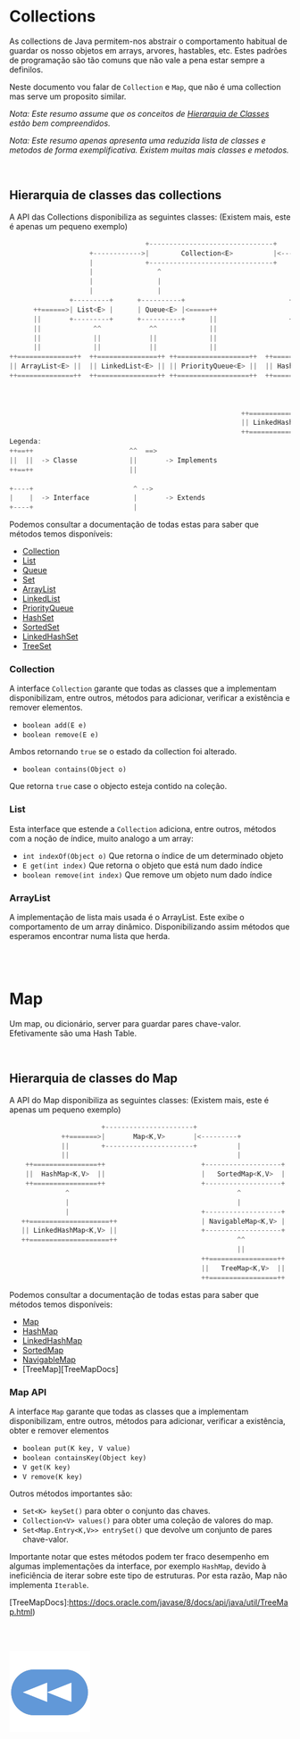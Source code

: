 # Collections
As collections de Java permitem-nos abstrair o comportamento habitual de guardar os nosso objetos em
 arrays, arvores, hastables, etc. Estes padrões de programação são tão comuns que não vale a pena estar
 sempre a definilos.

Neste documento vou falar de `Collection` e `Map`, que não é uma collection mas serve um proposito similar.
<!-- Arranjar esta frase -->

*Nota: Este resumo assume que os conceitos de [Hierarquia de Classes](./Hierarquia_de_classes.md) estão bem
 compreendidos.*

*Nota: Este resumo apenas apresenta uma reduzida lista de classes e metodos de forma
 exemplificativa. Existem muitas mais classes e metodos.*

<br>

## Hierarquia de classes das collections
A API das Collections disponibiliza as seguintes classes: (Existem mais, este é apenas um pequeno exemplo)
```Rust
                                  +-------------------------------+
                    +------------>|        Collection<E>          |<------+
                    |             +-------------------------------+       |
                    |                ^                                    |
                    |                |                                    |
                    |                |                                    |
               +---------+      +----------+                          +--------+
      ++======>| List<E> |      | Queue<E> |<=====++                  | Set<E> |<====++
      ||       +---------+      +----------+      ||                  +--------+     ||
      ||             ^^            ^^             ||                     ^^          ||
      ||             ||            ||             ||                     ||          ||
      ||             ||            ||             ||                     ||          ||
++==============++  ++===============++ ++==================++  ++============++   +--------------+
|| ArrayList<E> ||  || LinkedList<E> || || PriorityQueue<E> ||  || HashSet<E> ||   | SortedSet<E> |
++==============++  ++===============++ ++==================++  ++============++   +--------------+
                                                                       ^                  ^^
                                                                       |                  ||
                                                                       |                  ||
                                                          ++==================++   ++============++
                                                          || LinkedHashSet<E> ||   || TreeSet<E> ||
                                                          ++==================++   ++============++
Legenda:
++==++                        ^^  ==>
||  ||  -> Classe             ||       -> Implements
++==++                        ||

+----+                         ^ -->
|    |  -> Interface           |       -> Extends
+----+                         |
```

Podemos consultar a documentação de todas estas para saber que métodos temos disponíveis:

* [Collection][CollectionDocs]
* [List][ListDocs]
* [Queue][QueueDocs]
* [Set][SetDocs]
* [ArrayList][ArrayListDocs]
* [LinkedList][LinkedListDocs]
* [PriorityQueue][PriorityQueueDocs]
* [HashSet][HashSetDocs]
* [SortedSet][SortedSetDocs]
* [LinkedHashSet][LinkedHashSetDocs]
* [TreeSet][TreeSetDocs]

### Collection
A interface `Collection` garante que todas as classes que a implementam disponibilizam,
 entre outros, métodos para adicionar, verificar a existência e remover elementos.

* `boolean add(E e)`
* `boolean remove(E e)`

Ambos retornando `true` se o estado da collection foi alterado.

* `boolean contains(Object o)`

Que retorna `true` case o objecto esteja contido na coleção.

### List
Esta interface que estende a `Collection` adiciona, entre outros, métodos com a noção de índice,
 muito analogo a um array:

* `int indexOf(Object o)` Que retorna o índice de um determinado objeto
* `E get(int index)` Que retorna o objeto que está num dado índice
* `boolean remove(int index)` Que remove um objeto num dado índice

### ArrayList
A implementação de lista mais usada é o ArrayList. Este exibe o comportamento de um array dinâmico.
 Disponibilizando assim métodos que esperamos encontrar numa lista que herda.

<br><br>

# Map
Um map, ou dicionário, server para guardar pares chave-valor. Efetivamente são uma Hash Table.

<br>

## Hierarquia de classes do Map
A API do Map disponibiliza as seguintes classes: (Existem mais, este é apenas um pequeno exemplo)
```Rust
                       +----------------------+
             ++=======>|       Map<K,V>       |<---------+
             ||        +----------------------+          |
             ||                                          |
    ++================++                        +-------------------+
    ||  HashMap<K,V>  ||                        |   SortedMap<K,V>  |
    ++================++                        +-------------------+
              ^                                          ^
              |                                          |
              |                                 +-------------------+
   ++====================++                     | NavigableMap<K,V> |
   || LinkedHashMap<K,V> ||                     +-------------------+
   ++====================++                              ^^
                                                         ||
                                                ++=================++
                                                ||   TreeMap<K,V>  ||
                                                ++=================++
```
Podemos consultar a documentação de todas estas para saber que métodos temos disponíveis:
 * [Map][MapDocs]
 * [HashMap][HashMapDocs]
 * [LinkedHashMap][LinkedHashMapDocs]
 * [SortedMap][SortedMapDocs]
 * [NavigableMap][NavigableMapDocs]
 * [TreeMap][TreeMapDocs]

### Map API
A interface `Map` garante que todas as classes que a implementam disponibilizam,
 entre outros, métodos para adicionar, verificar a existência, obter e remover
 elementos

 * `boolean put(K key, V value)`
 * `boolean containsKey(Object key)`
 * `V get(K key)`
 * `V remove(K key)`

Outros métodos importantes são:

 * `Set<K> keySet()` para obter o conjunto das chaves.
 * `Collection<V> values()` para obter uma coleção de valores do map.
 * `Set<Map.Entry<K,V>> entrySet()` que devolve um conjunto de pares chave-valor.

Importante notar que estes métodos podem ter fraco desempenho em algumas
 implementações da interface, por exemplo `HashMap`, devido à ineficiência
 de iterar sobre este tipo de estruturas. Por esta razão, Map não implementa
 `Iterable`.



[CollectionDocs]:https://docs.oracle.com/javase/8/docs/api/java/util/Collection.html
[ListDocs]:https://docs.oracle.com/javase/8/docs/api/java/util/List.html
[QueueDocs]:https://docs.oracle.com/javase/8/docs/api/java/util/Queue.html
[SetDocs]:https://docs.oracle.com/javase/8/docs/api/java/util/Set.html
[ArrayListDocs]:https://docs.oracle.com/javase/8/docs/api/java/util/ArrayList.html
[LinkedListDocs]:https://docs.oracle.com/javase/8/docs/api/java/util/LinkedList.html
[PriorityQueueDocs]:https://docs.oracle.com/javase/8/docs/api/java/util/PriorityQueue.html
[HashSetDocs]:https://docs.oracle.com/javase/8/docs/api/java/util/HashSet.html
[SortedSetDocs]:https://docs.oracle.com/javase/9/docs/api/java/util/SortedSet.html
[LinkedHashSetDocs]:https://docs.oracle.com/javase/8/docs/api/java/util/LinkedHashSet.html
[TreeSetDocs]:https://docs.oracle.com/javase/8/docs/api/java/util/TreeSet.html
[MapDocs]:https://docs.oracle.com/javase/8/docs/api/java/util/Map.html
[HashMapDocs]:https://docs.oracle.com/javase/8/docs/api/java/util/HashMap.html
[LinkedHashMapDocs]:https://docs.oracle.com/javase/8/docs/api/java/util/LinkedHashMap.html
[SortedMapDocs]:https://docs.oracle.com/javase/8/docs/api/java/util/SortedMap.html
[NavigableMapDocs]:https://docs.oracle.com/javase/8/docs/api/java/util/NavigableMap.html
[TreeMapDocs]:https://docs.oracle.com/javase/8/docs/api/java/util/TreeMap.html)

<br><br>

[![retroceder](https://raw.githubusercontent.com/David81820/Recursos-LCC/main/Rewind.png)](https://david81820.github.io/Recursos-LCC/2ano/2sem/POO/POO-Java)
